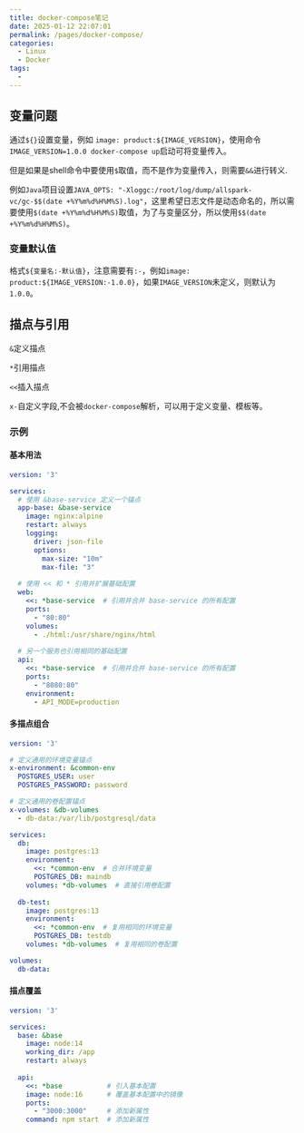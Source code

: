```yaml
---
title: docker-compose笔记
date: 2025-01-12 22:07:01
permalink: /pages/docker-compose/
categories:
  - Linux
  - Docker
tags:
  - 
---
```


## 变量问题

通过`${}`设置变量，例如 `image: product:${IMAGE_VERSION}`，使用命令`IMAGE_VERSION=1.0.0 docker-compose up`启动可将变量传入。

但是如果是shell命令中要使用`$`取值，而不是作为变量传入，则需要`&&`进行转义.

例如`Java`项目设置`JAVA_OPTS: "-Xloggc:/root/log/dump/allspark-vc/gc-$$(date +%Y%m%d%H%M%S).log"`，这里希望日志文件是动态命名的，所以需要使用`$(date +%Y%m%d%H%M%S)`取值，为了与变量区分，所以使用`$$(date +%Y%m%d%H%M%S)`。

### 变量默认值

格式`${变量名:-默认值}`，注意需要有`:-`，例如`image: product:${IMAGE_VERSION:-1.0.0}`，如果`IMAGE_VERSION`未定义，则默认为`1.0.0`。


## 描点与引用

`&`定义描点

`*`引用描点

`<<`插入描点

`x-`自定义字段,不会被`docker-compose`解析，可以用于定义变量、模板等。

### 示例

#### 基本用法

```yaml
version: '3'

services:
  # 使用 &base-service 定义一个锚点
  app-base: &base-service
    image: nginx:alpine
    restart: always
    logging:
      driver: json-file
      options:
        max-size: "10m"
        max-file: "3"
  
  # 使用 << 和 * 引用并扩展基础配置
  web:
    <<: *base-service  # 引用并合并 base-service 的所有配置
    ports:
      - "80:80"
    volumes:
      - ./html:/usr/share/nginx/html
  
  # 另一个服务也引用相同的基础配置
  api:
    <<: *base-service  # 引用并合并 base-service 的所有配置
    ports:
      - "8080:80"
    environment:
      - API_MODE=production
```

#### 多描点组合
```yaml
version: '3'

# 定义通用的环境变量锚点
x-environment: &common-env
  POSTGRES_USER: user
  POSTGRES_PASSWORD: password

# 定义通用的卷配置锚点
x-volumes: &db-volumes
  - db-data:/var/lib/postgresql/data

services:
  db:
    image: postgres:13
    environment:
      <<: *common-env  # 合并环境变量
      POSTGRES_DB: maindb
    volumes: *db-volumes  # 直接引用卷配置
    
  db-test:
    image: postgres:13
    environment:
      <<: *common-env  # 复用相同的环境变量
      POSTGRES_DB: testdb
    volumes: *db-volumes  # 复用相同的卷配置

volumes:
  db-data:
```

#### 描点覆盖

```yaml
version: '3'

services:
  base: &base
    image: node:14
    working_dir: /app
    restart: always
    
  api:
    <<: *base           # 引入基本配置
    image: node:16      # 覆盖基本配置中的镜像
    ports:
      - "3000:3000"     # 添加新属性
    command: npm start  # 添加新属性
```
